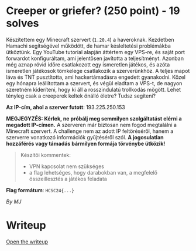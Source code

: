 # Creeper or griefer? (250 point) - 19 solves
Készítettem egy Minecraft szervert (`1.20.4`) a haveroknak. Kezdetben Hamachi segítségével működött, de hamar késleltetési problémákba ütköztünk. Egy YouTube tutorial alapján áttértem egy VPS-re, és saját port forwardot konfiguráltam, ami jelentősen javította a teljesítményt. Azonban még aznap rövid időre csatlakozott egy ismeretlen játékos, és azóta ismeretlen játékosok tömkelege csatlakozik a szerverünkhöz. A teljes mapot láva és TNT pusztította, ami hackertámadásra engedett gyanakodni. Közel egy hónapra leállítottam a szervert, és végül eladtam a VPS-t, de nagyon szeretném kideríteni, hogy ki áll a rosszindulatú trollkodás mögött. Lehet tényleg csak a creeperek keltek önálló életre? Tudsz segíteni?

**Az IP-cím, ahol a szerver futott**: 193.225.250.153

**MEGJEGYZÉS: Kérlek, ne próbálj meg semmilyen szolgáltatást elérni a megadott IP-címen.** A szerveren már biztosan nem fogod megtalálni a Minecraft szervert. A challenge nem az adott IP feltöréséről, hanem a szerverre vonatkozó információk gyűjtéséről szól. **A jogosulatlan hozzáférés vagy támadás bármilyen formája törvénybe ütközik!**

> Készítői kommentek:
> - VPN kapcsolat nem szükséges
> - a flag lehetséges, hogy darabokban van, a megfelelő összeillesztés a játékos feladata

**Flag formátum**: `HCSC24{...}`

*By MJ*

# Writeup
[Open the writeup](WRITEUP.md)